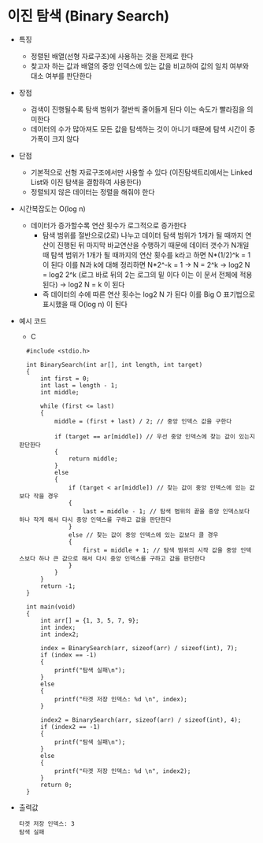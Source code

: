 # 이진 탐색 (Binary Search)

- 특징 
  - 정렬된 배열(선형 자료구조)에 사용하는 것을 전제로 한다
  - 찾고자 하는 값과 배열의 중앙 인덱스에 있는 값을 비교하여 값의 일치 여부와 대소 여부를 판단한다

- 장점
  - 검색이 진행될수록 탐색 범위가 절반씩 줄어들게 된다 이는 속도가 빨라짐을 의미한다
  - 데이터의 수가 많아져도 모든 값을 탐색하는 것이 아니기 때문에 탐색 시간이 증가폭이 크지 않다

- 단점
  - 기본적으로 선형 자료구조에서만 사용할 수 있다 (이진탐색트리에서는 Linked List와 이진 탐색을 결합하여 사용한다)
  - 정렬되지 않은 데이터는 정렬을 해줘야 한다

- 시간복잡도는 O(log n)
  - 데이터가 증가할수록 연산 횟수가 로그적으로 증가한다
    - 탐색 범위를 절반으로(2로) 나누고 데이터 탐색 범위가 1개가 될 때까지 연산이 진행된 뒤 마지막 바교연산을 수행하기 때문에 데이터 갯수가 N개일 때 탐색 범위가 1개가 될 때까지의 연산 횟수를 k라고 하면 N*(1/2)^k = 1 이 된다 이를 N과 k에 대해 정리하면 N*2^-k = 1 -> N = 2^k -> log2 N = log2 2^k (로그 바로 뒤의 2는 로그의 밑 이다 이는 이 문서 전체에 적용된다) -> log2 N = k 이 된다 
    - 즉 데이터의 수에 따른 연산 횟수는 log2 N 가 된다 이를 Big O 표기법으로 표시했을 때 O(log n) 이 된다  

- 예시 코드
  - C
  ```
    #include <stdio.h>

    int BinarySearch(int ar[], int length, int target)
    {
        int first = 0;
        int last = length - 1;
        int middle;
    
        while (first <= last)
        {
            middle = (first + last) / 2; // 중앙 인덱스 값을 구한다
    
            if (target == ar[middle]) // 우선 중앙 인덱스에 찾는 값이 있는지 판단한다
            {
                return middle;
            }
            else
            {
                if (target < ar[middle]) // 찾는 값이 중앙 인덱스에 있는 값보다 작을 경우
                {
                    last = middle - 1; // 탐색 범위의 끝을 중앙 인덱스보다 하나 작게 해서 다시 중앙 인덱스를 구하고 값을 판단한다
                }
                else // 찾는 값이 중앙 인덱스에 있는 값보다 클 경우
                {
                    first = middle + 1; // 탐색 범위의 시작 값을 중앙 인덱스보다 하나 큰 값으로 해서 다시 중앙 인덱스를 구하고 값을 판단한다
                }
            }
        }
        return -1;
    }

    int main(void)
    {
        int arr[] = {1, 3, 5, 7, 9};
        int index;
        int index2;
    
        index = BinarySearch(arr, sizeof(arr) / sizeof(int), 7);
        if (index == -1)
        {
            printf("탐색 실패\n");
        }
        else
        {
            printf("타겟 저장 인덱스: %d \n", index);
        }
    
        index2 = BinarySearch(arr, sizeof(arr) / sizeof(int), 4);
        if (index2 == -1)
        {
            printf("탐색 실패\n");
        }
        else
        {
            printf("타겟 저장 인덱스: %d \n", index2);
        }
        return 0;
    }
  ```
- 출력값
  ```
  타겟 저장 인덱스: 3 
  탐색 실패
  ```
